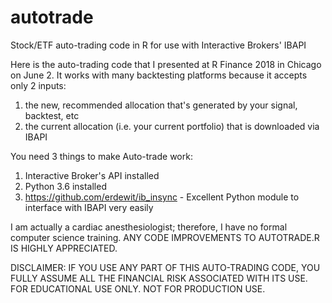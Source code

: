 # autotrade
Stock/ETF auto-trading code in R for use with Interactive Brokers' IBAPI

Here is the auto-trading code that I presented at R Finance 2018 in Chicago on June 2. It works with many backtesting platforms 
because it accepts only 2 inputs: 
1) the new, recommended allocation that's generated by your signal, backtest, etc
2) the current allocation (i.e. your current portfolio) that is downloaded via IBAPI

You need 3 things to make Auto-trade work:
1) Interactive Broker's API installed
2) Python 3.6 installed
3) https://github.com/erdewit/ib_insync - Excellent Python module to interface with IBAPI very easily

I am actually a cardiac anesthesiologist; therefore, I have no formal computer science training. ANY CODE IMPROVEMENTS TO AUTOTRADE.R IS HIGHLY APPRECIATED.

DISCLAIMER: IF YOU USE ANY PART OF THIS AUTO-TRADING CODE, YOU FULLY ASSUME ALL THE FINANCIAL RISK ASSOCIATED WITH ITS USE.
FOR EDUCATIONAL USE ONLY. NOT FOR PRODUCTION USE.
